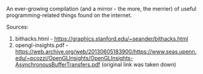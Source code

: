 An ever-growing compilation (and a mirror - the more, the merrier) of useful programming-related things found on the internet.

Sources:
1. bithacks.html - https://graphics.stanford.edu/~seander/bithacks.html
2. opengl-insights.pdf - https://web.archive.org/web/20130605183900/https://www.seas.upenn.edu/~pcozzi/OpenGLInsights/OpenGLInsights-AsynchronousBufferTransfers.pdf (original link was taken down)
